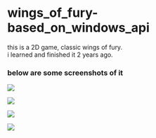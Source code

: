 # wings_of_fury-based_on_windows_api

this is a 2D game, classic wings of fury.  
i learned and finished it 2 years ago.  

### below are some screenshots of it

![](https://github.com/KazeLv/pictures/blob/master/project%20screenshot/wings_of_fury0.PNG)  

![](https://github.com/KazeLv/pictures/blob/master/project%20screenshot/wings_of_fury1.PNG)  

![](https://github.com/KazeLv/pictures/blob/master/project%20screenshot/wings_of_fury2.PNG)  

![](https://github.com/KazeLv/pictures/blob/master/project%20screenshot/wings_of_fury3.PNG)


